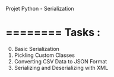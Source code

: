Projet Python - Serialization

========
Tasks :
========
0. Basic Serialization
1. Pickling Custom Classes
2. Converting CSV Data to JSON Format
3. Serializing and Deserializing with XML

